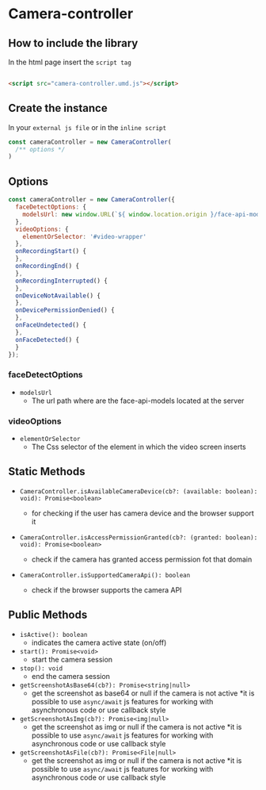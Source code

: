 # Camera-controller

## How to include the library

In the html page insert the `script tag`

```html

<script src="camera-controller.umd.js"></script>
```

## Create the instance

In your `external js file` or in the `inline script`

```js
const cameraController = new CameraController(
  /** options */
)
```

## Options

```js
const cameraController = new CameraController({
  faceDetectOptions: {
    modelsUrl: new window.URL(`${ window.location.origin }/face-api-models`).toString()
  },
  videoOptions: {
    elementOrSelector: '#video-wrapper'
  },
  onRecordingStart() {
  },
  onRecordingEnd() {
  },
  onRecordingInterrupted() {
  },
  onDeviceNotAvailable() {
  },
  onDevicePermissionDenied() {
  },
  onFaceUndetected() {
  },
  onFaceDetected() {
  }
});
```

### faceDetectOptions

* `modelsUrl`
  - The url path where are the face-api-models located at the server

### videoOptions

* `elementOrSelector`
  * The Css selector of the element in which the video screen inserts

## Static Methods

* `CameraController.isAvailableCameraDevice(cb?: (available: boolean): void): Promise<boolean>`
  * for checking if the user has camera device and the browser support it

* `CameraController.isAccessPermissionGranted(cb?: (granted: boolean): void): Promise<boolean>`
  * check if the camera has granted access permission fot that domain

* `CameraController.isSupportedCameraApi(): boolean`
  * check if the browser supports the camera API

## Public Methods

* `isActive(): boolean`
  * indicates the camera active state (on/off)
* `start(): Promise<void>`
  * start the camera session
* `stop(): void`
  * end the camera session
* `getScreenshotAsBase64(cb?): Promise<string|null>`
  * get the screenshot as base64 or null if the camera is not active
    *it is possible to use `async/await` js features for working with asynchronous code or use callback style
* `getScreenshotAsImg(cb?): Promise<img|null>`
  * get the screenshot as img or null if the camera is not active
    *it is possible to use `async/await` js features for working with asynchronous code or use callback style
* `getScreenshotAsFile(cb?): Promise<File|null>`
  * get the screenshot as img or null if the camera is not active
    *it is possible to use `async/await` js features for working with asynchronous code or use callback style